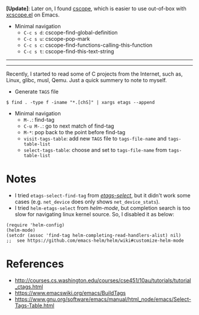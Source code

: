 <!--
{
  "title": "Emacs C source Navigation",
  "date": "2016-08-11T03:35:32.000Z",
  "category": "",
  "tags": [
    "emacs"
  ],
  "draft": false
}
-->

__[Update]__: Later on, I found [cscope](http://cscope.sourceforge.net/), which is easier to use out-of-box with [xcscope.el](https://github.com/dkogan/xcscope.el) on Emacs.

- Minimal navigation
  - `C-c s d`: cscope-find-global-definition
  - `C-c s u`: cscope-pop-mark
  - `C-c s c`: cscope-find-functions-calling-this-function
  - `C-c s t`:  cscope-find-this-text-string

---

---



Recently, I started to read some of C projects from the Internet, such as, Linux, glibc, musl, Qemu. Just a quick summery to note to myself.

- Generate `TAGS` file

```
$ find . -type f -iname "*.[chS]" | xargs etags --append
```

- Minimal navigation
  - `M-.`: find-tag
  - `C-u M-.`: go to next match of find-tag
  - `M-*`: pop back to the point before find-tag
  - `visit-tags-table`: add new `TAGS` file to `tags-file-name` and `tags-table-list`
  - `select-tags-table`: choose and set to `tags-file-name` from `tags-table-list`

# Notes

- I tried `etags-select-find-tag` from [_etags-select_](https://www.emacswiki.org/emacs/EtagsSelect), but it didn't work some cases (e.g. `net_device` does only shows `net_device_stats`).
- I tried `helm-etags-select` from  _helm-mode_, but completion search is too slow for navigating linux kernel source. So, I disabled it as below:

```prettyprint
(require 'helm-config)
(helm-mode)
(setcdr (assoc 'find-tag helm-completing-read-handlers-alist) nil) 
;;  see https://github.com/emacs-helm/helm/wiki#customize-helm-mode
```
  
# References

- http://courses.cs.washington.edu/courses/cse451/10au/tutorials/tutorial_ctags.html
- https://www.emacswiki.org/emacs/BuildTags
- https://www.gnu.org/software/emacs/manual/html_node/emacs/Select-Tags-Table.html